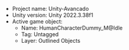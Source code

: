 <!-- UNITY CODE ASSIST INSTRUCTIONS START -->
- Project name: Unity-Avancado
- Unity version: Unity 2022.3.38f1
- Active game object:
  - Name: HumanCharacterDummy_M@Idle
  - Tag: Untagged
  - Layer: Outlined Objects
<!-- UNITY CODE ASSIST INSTRUCTIONS END -->